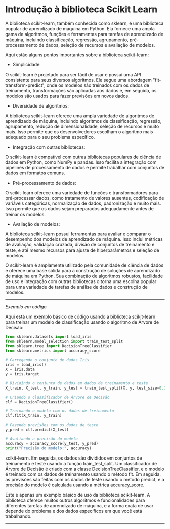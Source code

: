 # Introdução à biblioteca Scikit Learn

A biblioteca scikit-learn, também conhecida como sklearn, é uma biblioteca popular de aprendizado de máquina em Python. Ela fornece uma ampla gama de algoritmos, funções e ferramentas para tarefas de aprendizado de máquina, incluindo classificação, regressão, agrupamento, pré-processamento de dados, seleção de recursos e avaliação de modelos.

Aqui estão alguns pontos importantes sobre a biblioteca scikit-learn:

* Simplicidade: 

O scikit-learn é projetado para ser fácil de usar e possui uma API consistente para seus diversos algoritmos. Ele segue uma abordagem "fit-transform-predict", onde os modelos são treinados com os dados de treinamento, transformações são aplicadas aos dados e, em seguida, os modelos são usados para fazer previsões em novos dados.

* Diversidade de algoritmos: 

A biblioteca scikit-learn oferece uma ampla variedade de algoritmos de aprendizado de máquina, incluindo algoritmos de classificação, regressão, agrupamento, redução de dimensionalidade, seleção de recursos e muito mais. Isso permite que os desenvolvedores escolham o algoritmo mais adequado para o seu problema específico.

* Integração com outras bibliotecas: 

O scikit-learn é compatível com outras bibliotecas populares de ciência de dados em Python, como NumPy e pandas. Isso facilita a integração com pipelines de processamento de dados e permite trabalhar com conjuntos de dados em formatos comuns.

* Pré-processamento de dados: 

O scikit-learn oferece uma variedade de funções e transformadores para pré-processar dados, como tratamento de valores ausentes, codificação de variáveis categóricas, normalização de dados, padronização e muito mais. Isso permite que os dados sejam preparados adequadamente antes de treinar os modelos.

* Avaliação de modelos: 

A biblioteca scikit-learn possui ferramentas para avaliar e comparar o desempenho dos modelos de aprendizado de máquina. Isso inclui métricas de avaliação, validação cruzada, divisão de conjuntos de treinamento e teste, e até mesmo recursos para ajuste de hiperparâmetros e seleção de modelos.

O scikit-learn é amplamente utilizado pela comunidade de ciência de dados e oferece uma base sólida para a construção de soluções de aprendizado de máquina em Python. Sua combinação de algoritmos robustos, facilidade de uso e integração com outras bibliotecas o torna uma escolha popular para uma variedade de tarefas de análise de dados e construção de modelos.

---

*Exemplo em código*

Aqui está um exemplo básico de código usando a biblioteca scikit-learn para treinar um modelo de classificação usando o algoritmo de Árvore de Decisão:

~~~py
from sklearn.datasets import load_iris
from sklearn.model_selection import train_test_split
from sklearn.tree import DecisionTreeClassifier
from sklearn.metrics import accuracy_score

# Carregando o conjunto de dados Iris
iris = load_iris()
X = iris.data
y = iris.target

# Dividindo o conjunto de dados em dados de treinamento e teste
X_train, X_test, y_train, y_test = train_test_split(X, y, test_size=0.2, random_state=42)

# Criando o classificador de Árvore de Decisão
clf = DecisionTreeClassifier()

# Treinando o modelo com os dados de treinamento
clf.fit(X_train, y_train)

# Fazendo previsões com os dados de teste
y_pred = clf.predict(X_test)

# Avaliando a precisão do modelo
accuracy = accuracy_score(y_test, y_pred)
print("Precisão do modelo:", accuracy)
~~~

scikit-learn. Em seguida, os dados são divididos em conjuntos de treinamento e teste usando a função train_test_split. Um classificador de Árvore de Decisão é criado com a classe DecisionTreeClassifier, e o modelo é treinado com os dados de treinamento usando o método fit. Em seguida, as previsões são feitas com os dados de teste usando o método predict, e a precisão do modelo é calculada usando a métrica accuracy_score.

Este é apenas um exemplo básico de uso da biblioteca scikit-learn. A biblioteca oferece muitos outros algoritmos e funcionalidades para diferentes tarefas de aprendizado de máquina, e a forma exata de usar depende do problema e dos dados específicos em que você está trabalhando.

---